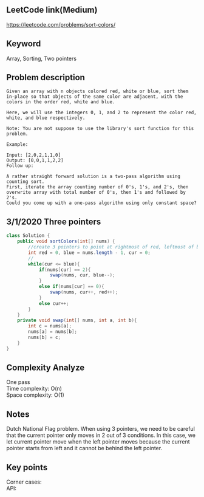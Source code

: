 ## LeetCode link(Medium)
https://leetcode.com/problems/sort-colors/

## Keyword
Array, Sorting, Two pointers

## Problem description
```
Given an array with n objects colored red, white or blue, sort them in-place so that objects of the same color are adjacent, with the colors in the order red, white and blue.

Here, we will use the integers 0, 1, and 2 to represent the color red, white, and blue respectively.

Note: You are not suppose to use the library's sort function for this problem.

Example:

Input: [2,0,2,1,1,0]
Output: [0,0,1,1,2,2]
Follow up:

A rather straight forward solution is a two-pass algorithm using counting sort.
First, iterate the array counting number of 0's, 1's, and 2's, then overwrite array with total number of 0's, then 1's and followed by 2's.
Could you come up with a one-pass algorithm using only constant space?
```
## 3/1/2020 Three pointers

```java
class Solution {
    public void sortColors(int[] nums) {
        //create 3 pointers to point at rightmost of red, leftmost of blue, current position
        int red = 0, blue = nums.length - 1, cur = 0;
        //
        while(cur <= blue){
            if(nums[cur] == 2){
                swap(nums, cur, blue--);
            }
            else if(nums[cur] == 0){
                swap(nums, cur++, red++);
            }
            else cur++;
        }
    }
    private void swap(int[] nums, int a, int b){
        int c = nums[a];
        nums[a] = nums[b];
        nums[b] = c;
    }
}
```

## Complexity Analyze
One pass\
Time complexity: O(n)\
Space complexity: O(1)

## Notes
Dutch National Flag problem. When using 3 pointers, we need to be careful that the current pointer only moves in 2 out of 3 conditions. In this case, we let current pointer move when the left pointer moves because the current pointer starts from left and it cannot be behind the left pointer.

## Key points
Corner cases:\
API:
